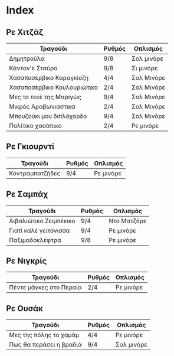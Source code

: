 # Index

## Ρε Χιτζάζ

| Τραγούδι   | Ρυθμός | Οπλισμός  | 
| -- | -- | -- |
| Δημητρούλα | 9/8    | Σολ μινόρε|
| Κάντον'ε Σταύρο | 9/8 | Σι μινόρε |
| Χασαποσέρβικο Καραγκίοζη | 4/4 | Σολ Μινόρε |
| Χασαποσέρβικο Κουλουριώτικο | 2/4 | Σολ Μινόρε |
| Μες το τεκέ της Μαριγώς | 9/4 | Σολ Μινόρε |
| Μικρός Αραβωνιάστικα | 2/4 | Σολ Μινόρε |
| Μπουζούκι μου διπλόχορδο | 9/4 | Σολ Μινόρε |
| Πολίτικο χασάπικο | 2/4 | Ρε μινόρε |


## Ρε Γκιουρντί

| Τραγούδι   | Ρυθμός | Οπλισμός  |
| -- | -- | -- |
| Κοντραμπατζήδες | 9/4 | Ρε μινόρε |

## Ρε Σαμπάχ

| Τραγούδι   | Ρυθμός | Οπλισμός  | 
| -- | -- | -- |
| Αιβαλιώτικο Ζειμπέκικο | 9/4 | Ντο Ματζόρε |
| Γιατί καλέ γειτόνισσα | 9/4 | Ρε μινόρε |
| Παξιμαδοκλέφτρα | 9/8 | Ρε μινόρε |

## Ρε Νιγκρίς

| Τραγούδι   | Ρυθμός | Οπλισμός  | 
| -- | -- | -- |
| Πέντε μάγκες στο Περαία | 2/4 | Ρε μινόρε |


## Ρε Ουσάκ

| Τραγούδι   | Ρυθμός | Οπλισμός  | 
| -- | -- | -- |
| Μες της πόλης το χαμάμ | 4/4 | Ρε μινόρε |
| Πως θα περάσει η βραδιά | 9/4 | Σολ μινόρε |
